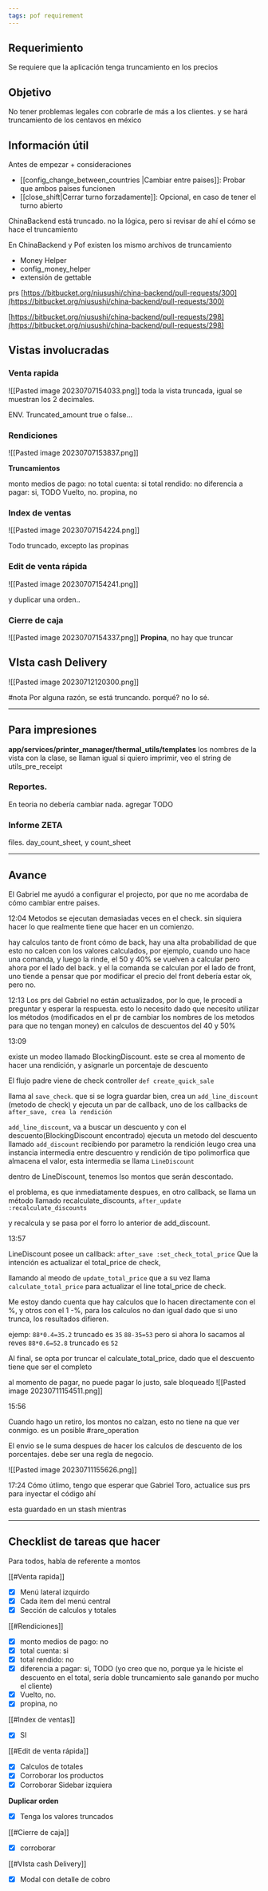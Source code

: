 ```yaml
---
tags: pof requirement
---
```


## Requerimiento

Se requiere que la aplicación tenga truncamiento en los precios

## Objetivo

No tener problemas legales con cobrarle de más a los clientes. y se hará truncamiento de los centavos en méxico


## Información útil

Antes de empezar + consideraciones
- [[config_change_between_countries |Cambiar entre paises]]: Probar que ambos paises funcionen
- [[close_shift|Cerrar turno forzadamente]]: Opcional, en caso de tener el turno abierto

ChinaBackend está truncado. no la lógica, pero si revisar de ahí el cómo se hace el truncamiento

En ChinaBackend y Pof existen los mismo archivos de truncamiento

- Money Helper
- config_money_helper
- extensión de gettable

prs
[https://bitbucket.org/niusushi/china-backend/pull-requests/300](https://bitbucket.org/niusushi/china-backend/pull-requests/300)

[https://bitbucket.org/niusushi/china-backend/pull-requests/298](https://bitbucket.org/niusushi/china-backend/pull-requests/298)


## Vistas involucradas

### Venta rapida
![[Pasted image 20230707154033.png]]
toda la vista truncada, igual se muestran los 2 decimales.


ENV. Truncated_amount true o false... 
### Rendiciones
![[Pasted image 20230707153837.png]]

**Truncamientos**

monto medios de pago: no
total cuenta: si
total rendido: no
diferencia a pagar: si, TODO
Vuelto, no.
propina, no

### Index de ventas
![[Pasted image 20230707154224.png]]

Todo truncado, excepto las propinas

### Edit de venta rápida
![[Pasted image 20230707154241.png]] 

y duplicar una orden..
### Cierre de caja
![[Pasted image 20230707154337.png]]
**Propina**, no hay que truncar


## VIsta cash Delivery

![[Pasted image 20230712120300.png]]

#nota
Por alguna razón, se está truncando. porqué? no lo sé.

---
## Para impresiones

**app/services/printer_manager/thermal_utils/templates**
los nombres de la vista con la clase, se llaman igual
si quiero imprimir, veo el string de utils_pre_receipt


### Reportes.
En teoria no debería cambiar nada. agregar TODO

### Informe ZETA
files.
day_count_sheet, y count_sheet

---
## Avance

El Gabriel me ayudó a configurar el projecto, por que no me acordaba de cómo cambiar entre paises.


12:04
Metodos se ejecutan demasiadas veces en el check.
sin siquiera hacer lo que realmente tiene que hacer en un comienzo.

hay calculos tanto de front cómo de back, hay una alta probabilidad de que esto no calcen con los valores calculados, por ejemplo, cuando uno hace una comanda, y luego la rinde, el 50 y 40% se vuelven a calcular pero ahora por el lado del back. y el la comanda se calculan por el lado de front, uno tiende a pensar que por modificar el precio del front debería estar ok, pero no.

12:13
Los prs del Gabriel no están actualizados, por lo que, le procedí a preguntar y esperar la respuesta. esto lo necesito dado que necesito utilizar los métodos (modificados en el pr de cambiar los nombres de los metodos para que no tengan money) en calculos de descuentos del 40 y 50%

13:09

existe un modeo llamado BlockingDiscount.
este se crea al momento de hacer una rendición, y asignarle un porcentaje de descuento

El flujo padre viene de check controller
`def create_quick_sale`

llama al `save_check`. que si se logra guardar bien, crea un `add_line_discount` (metodo de check)
y ejecuta un par de callback, uno de los callbacks de `after_save, crea la rendición`

`add_line_discount`, va a buscar un descuento y con el descuento(BlockingDiscount encontrado)
ejecuta un metodo del descuento llamado `add_discount` recibiendo por parametro la rendición
leugo crea una instancia intermedia entre descuentro y rendición de tipo polimorfica que almacena el valor, esta intermedia se llama `LineDiscount`

dentro de LineDiscount, tenemos lso montos que serán descontado.

el problema, es que inmediatamente despues, en otro callback, se llama un método llamado recalculate_discounts, `after_update :recalculate_discounts`

y recalcula y se pasa por el forro lo anterior de add_discount.

13:57

LineDiscount posee un callback: `after_save :set_check_total_price`
Que la intención es actualizar el total_price de check,

llamando al meodo de `update_total_price` que a su vez llama `calculate_total_price` para actualizar el line total_price de check.


Me estoy dando cuenta que hay calculos que lo hacen directamente con el %, y otros con el 1 -%, para los calculos no dan igual dado que si uno trunca, los resultados difieren.

ejemp: 
`88*0.4=35.2`  truncado es `35`
`88-35=53`
pero si ahora lo sacamos al reves
`88*0.6=52.8` truncado es `52`

Al final, se opta por truncar el calculate_total_price, dado que el descuento tiene que ser el completo


al momento de pagar, no puede pagar lo justo, sale bloqueado
![[Pasted image 20230711154511.png]]


15:56

Cuando hago un retiro, los montos no calzan, esto no tiene na que ver conmigo. es un posible #rare_operation

El envio se le suma despues de hacer los calculos de descuento de los porcentajes.
debe ser una regla de negocio.

![[Pasted image 20230711155626.png]]


17:24
Cómo útlimo, tengo que esperar que Gabriel Toro, actualice sus prs para inyectar el código ahí

esta guardado en un stash mientras


---
## Checklist de tareas que hacer 

Para todos, habla de referente a montos

[[#Venta rapida]]
- [x] Menú lateral izquirdo
- [x] Cada item del menú central
- [x] Sección de calculos y totales

[[#Rendiciones]]
- [x] monto medios de pago: no
- [x] total cuenta: si
- [x] total rendido: no
- [x] diferencia a pagar: si, TODO (yo creo que no, porque ya le hiciste el descuento en el total, sería doble truncamiento sale ganando por mucho el cliente)
- [x] Vuelto, no.
- [x] propina, no

[[#Index de ventas]]
- [x] SI

[[#Edit de venta rápida]]
- [x] Calculos de totales
- [x] Corroborar los productos
- [x] Corroborar Sidebar izquiera

**Duplicar orden**
- [x]  Tenga los valores truncados 

[[#Cierre de caja]]
- [x] corroborar

[[#VIsta cash Delivery]]
- [x] Modal con detalle de cobro

